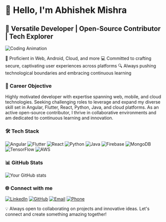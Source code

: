 # 👋 Hello, I'm Abhishek Mishra

## 🚀 Versatile Developer | Open-Source Contributor | Tech Explorer

![Coding Animation](https://your-animation-url-here.gif)

🌱 Proficient in Web, Android, Cloud, and more
💻 Committed to crafting secure, captivating user experiences across platforms
🔍 Always pushing technological boundaries and embracing continuous learning

### 🎯 Career Objective
Highly motivated developer with expertise spanning web, mobile, and cloud technologies. Seeking challenging roles to leverage and expand my diverse skill set in Angular, Flutter, React, Python, Java, and cloud platforms. As an active open-source contributor, I thrive in collaborative environments and am dedicated to continuous learning and innovation.

### 🛠️ Tech Stack
![Angular](https://img.shields.io/badge/-Angular-DD0031?style=flat-square&logo=Angular&logoColor=white)
![Flutter](https://img.shields.io/badge/-Flutter-02569B?style=flat-square&logo=Flutter&logoColor=white)
![React](https://img.shields.io/badge/-React-61DAFB?style=flat-square&logo=React&logoColor=black)
![Python](https://img.shields.io/badge/-Python-3776AB?style=flat-square&logo=Python&logoColor=white)
![Java](https://img.shields.io/badge/-Java-007396?style=flat-square&logo=Java&logoColor=white)
![Firebase](https://img.shields.io/badge/-Firebase-FFCA28?style=flat-square&logo=Firebase&logoColor=black)
![MongoDB](https://img.shields.io/badge/-MongoDB-47A248?style=flat-square&logo=MongoDB&logoColor=white)
![TensorFlow](https://img.shields.io/badge/-TensorFlow-FF6F00?style=flat-square&logo=TensorFlow&logoColor=white)
![AWS](https://img.shields.io/badge/-AWS-232F3E?style=flat-square&logo=Amazon-AWS&logoColor=white)

### 📊 GitHub Stats
![Your GitHub stats](https://github-readme-stats.vercel.app/api?username=mishrababhishek&show_icons=true&theme=radical)

### 🌐 Connect with me
[![LinkedIn](https://img.shields.io/badge/-LinkedIn-0077B5?style=flat-square&logo=LinkedIn&logoColor=white)](https://www.linkedin.com/in/mishrababhishek/)
[![GitHub](https://img.shields.io/badge/-GitHub-181717?style=flat-square&logo=GitHub&logoColor=white)](https://github.com/mishrababhishek)
[![Email](https://img.shields.io/badge/-Email-D14836?style=flat-square&logo=Gmail&logoColor=white)](mailto:mishraabhishek.2899@gmail.com)
[![Phone](https://img.shields.io/badge/-Phone-green?style=flat-square&logo=WhatsApp&logoColor=white)](tel:+918788334574)

💡 Always open to collaborating on projects and innovative ideas. Let's connect and create something amazing together!
